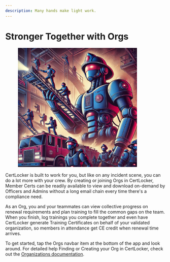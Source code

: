 ```yaml
---
description: Many hands make light work.
---
```


# Stronger Together with Orgs

<figure><img src="../.gitbook/assets/CertBot_team.png" alt="" width="375"><figcaption></figcaption></figure>

CertLocker is built to work for you, but like on any incident scene, you can do a lot more with your crew. By creating or joining Orgs in CertLocker, Member Certs can be readily available to view and download on-demand by Officers and Admins without a long email chain every time there's a compliance need.

As an Org, you and your teammates can view collective progress on renewal requirements and plan training to fill the common gaps on the team. When you finish, log trainings you complete together and even have CertLocker generate Training Certificates on behalf of your validated organization, so members in attendance get CE credit when renewal time arrives.

To get started, tap the Orgs navbar item at the bottom of the app and look around. For detailed help Finding or Creating your Org in CertLocker, check out the [Organizations documentation](../organizations/orgs/).
